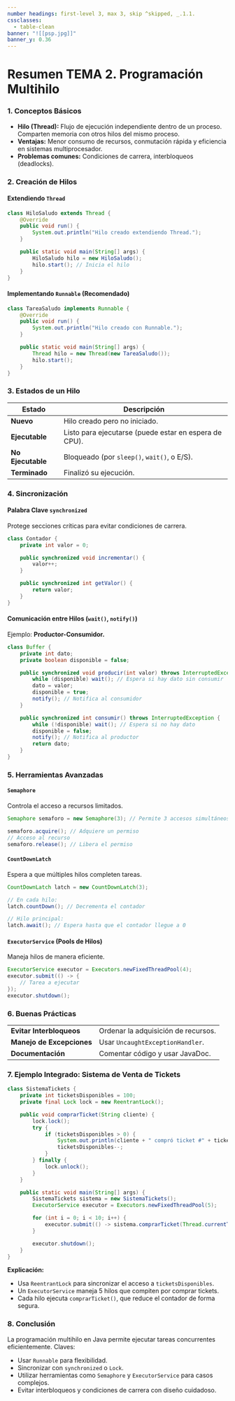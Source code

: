 ```yaml
---
number headings: first-level 3, max 3, skip ^skipped, _.1.1.
cssclasses:
  - table-clean
banner: "![[psp.jpg]]"
banner_y: 0.36
---
```


# **Resumen TEMA 2.** Programación Multihilo

### 1. Conceptos Básicos
- **Hilo (Thread):** Flujo de ejecución independiente dentro de un proceso. Comparten memoria con otros hilos del mismo proceso.
- **Ventajas:** Menor consumo de recursos, conmutación rápida y eficiencia en sistemas multiprocesador.
- **Problemas comunes:** Condiciones de carrera, interbloqueos (deadlocks).

### 2. Creación de Hilos
#### Extendiendo `Thread`

```java
class HiloSaludo extends Thread {
    @Override
    public void run() {
        System.out.println("Hilo creado extendiendo Thread.");
    }

    public static void main(String[] args) {
        HiloSaludo hilo = new HiloSaludo();
        hilo.start(); // Inicia el hilo
    }
}
```

#### Implementando `Runnable` (Recomendado)

```java
class TareaSaludo implements Runnable {
    @Override
    public void run() {
        System.out.println("Hilo creado con Runnable.");
    }

    public static void main(String[] args) {
        Thread hilo = new Thread(new TareaSaludo());
        hilo.start();
    }
}
```

### 3. Estados de un Hilo

| Estado               | Descripción                                                                 |
|----------------------|-----------------------------------------------------------------------------|
| **Nuevo**            | Hilo creado pero no iniciado.                                               |
| **Ejecutable**       | Listo para ejecutarse (puede estar en espera de CPU).                       |
| **No Ejecutable**    | Bloqueado (por `sleep()`, `wait()`, o E/S).                                 |
| **Terminado**        | Finalizó su ejecución.                                                      |

### 4. Sincronización
#### Palabra Clave `synchronized`

Protege secciones críticas para evitar condiciones de carrera.

```java
class Contador {
    private int valor = 0;

    public synchronized void incrementar() {
        valor++;
    }

    public synchronized int getValor() {
        return valor;
    }
}
```

#### Comunicación entre Hilos (`wait()`, `notify()`)

Ejemplo: **Productor-Consumidor.**

```java
class Buffer {
    private int dato;
    private boolean disponible = false;

    public synchronized void producir(int valor) throws InterruptedException {
        while (disponible) wait(); // Espera si hay dato sin consumir
        dato = valor;
        disponible = true;
        notify(); // Notifica al consumidor
    }

    public synchronized int consumir() throws InterruptedException {
        while (!disponible) wait(); // Espera si no hay dato
        disponible = false;
        notify(); // Notifica al productor
        return dato;
    }
}
```

### 5. Herramientas Avanzadas
#### `Semaphore`

Controla el acceso a recursos limitados.

```java
Semaphore semaforo = new Semaphore(3); // Permite 3 accesos simultáneos

semaforo.acquire(); // Adquiere un permiso
// Acceso al recurso
semaforo.release(); // Libera el permiso
```

#### `CountDownLatch`

Espera a que múltiples hilos completen tareas.

```java
CountDownLatch latch = new CountDownLatch(3);

// En cada hilo:
latch.countDown(); // Decrementa el contador

// Hilo principal:
latch.await(); // Espera hasta que el contador llegue a 0
```

#### `ExecutorService` (Pools de Hilos)

Maneja hilos de manera eficiente.

```java
ExecutorService executor = Executors.newFixedThreadPool(4);
executor.submit(() -> {
    // Tarea a ejecutar
});
executor.shutdown();
```

### 6. Buenas Prácticas

|     |     |
| --- | --- |
| **Evitar Interbloqueos** | Ordenar la adquisición de recursos.|
| **Manejo de Excepciones** | Usar `UncaughtExceptionHandler`.|
| **Documentación** | Comentar código y usar JavaDoc.|

### 7. Ejemplo Integrado: Sistema de Venta de Tickets

```java
class SistemaTickets {
    private int ticketsDisponibles = 100;
    private final Lock lock = new ReentrantLock();

    public void comprarTicket(String cliente) {
        lock.lock();
        try {
            if (ticketsDisponibles > 0) {
                System.out.println(cliente + " compró ticket #" + ticketsDisponibles);
                ticketsDisponibles--;
            }
        } finally {
            lock.unlock();
        }
    }

    public static void main(String[] args) {
        SistemaTickets sistema = new SistemaTickets();
        ExecutorService executor = Executors.newFixedThreadPool(5);

        for (int i = 0; i < 10; i++) {
            executor.submit(() -> sistema.comprarTicket(Thread.currentThread().getName()));
        }

        executor.shutdown();
    }
}
```

**Explicación:**
- Usa `ReentrantLock` para sincronizar el acceso a `ticketsDisponibles`.
- Un `ExecutorService` maneja 5 hilos que compiten por comprar tickets.
- Cada hilo ejecuta `comprarTicket()`, que reduce el contador de forma segura.

### 8. Conclusión

La programación multihilo en Java permite ejecutar tareas concurrentes eficientemente. Claves:

- Usar `Runnable` para flexibilidad.
- Sincronizar con `synchronized` o `Lock`.
- Utilizar herramientas como `Semaphore` y `ExecutorService` para casos complejos.
- Evitar interbloqueos y condiciones de carrera con diseño cuidadoso.
